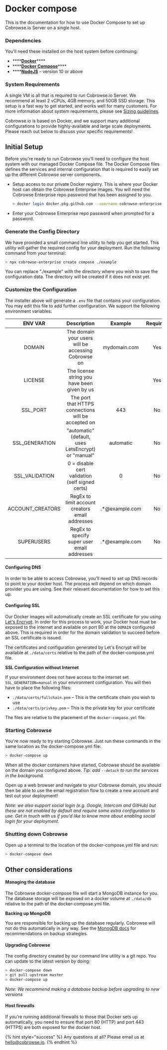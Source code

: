 # Docker compose

This is the documentation for how to use Docker Compose to set up Cobrowse.io Server on a single host.

### Dependencies

You'll need these installed on the host system before continuing:

* \*\*\*\*[**Docker**](https://www.docker.com)\*\*\*\*
* \*\*\*\*[**Docker Compose**](https://docs.docker.com/compose/install/)\*\*\*\*
* \*\*\*\*[**NodeJS**](https://nodejs.org/en/) – version 10 or above

### System Requirements

A single VM is all that is required to run Cobrowse.io Server. We recommend at least 2 vCPUs, 4GB memory, and 50GB SSD storage. This setup is a fast way to get started, and works well for many customers. For more information about system requirements, please see [Sizing guidelines](sizing-guidelines.md).

Cobrowse.io is based on Docker, and we support many additional configurations to provide highly-available and large scale deployments. Please reach out below to discuss your specific requirements!

## Initial Setup

Before you're ready to run Cobrowse you'll need to configure the host system with our managed Docker Compose file. The Docker Compose files defines the services and internal configuration that is required to easily set up the different Cobrowse server components.

* Setup access to our private Docker registry. This is where your Docker host can obtain the Cobrowse Enterprise images. You will need the Cobrowse Enterprise repo password that has been assigned to you.

  ```bash
  > docker login docker.pkg.github.com --username cobrowse-enterprise
  ```

* Enter your Cobrowse Enterprise repo password when prompted for a password.

### Generate the Config Directory

We have provided a small command line utility to help you get started. This utility will gather the required config for your deployment. Run the following command from your terminal:

```bash
> npx cobrowse-enterprise create compose ./example
```

You can replace "./example" with the directory where you wish to save the configuration data. The directory will be created if it does not exist yet.

### Customize the Configuration

The installer above will generate a `.env` file that contains your configuration. You may edit this file to add further configuration. We support the following environment variables:

| ENV VAR | Description | Example | Required |
| :---: | :---: | :---: | :---: |
| DOMAIN | The domain your users will be accessing Cobrowse on | mydomain.com | Yes |
| LICENSE | The license string you have been given by us |  | Yes |
| SSL\_PORT | The port that HTTPS connections will be accepted on | 443 | No |
| SSL\_GENERATION | "automatic" \(default, uses LetsEncrypt\) or "manual" | automatic | No |
| SSL\_VALIDATION | 0 = disable cert validation \(self signed certs\) | 0 | No |
| ACCOUNT\_CREATORS | RegEx to limit account creators email addresses | .\*@example.com | No |
| SUPERUSERS | RegEx to specify super user email addresses | .\*@example.com | No |

#### Configuring DNS

In order to be able to access Cobrowse, you'll need to set up DNS records to point to your docker host. The process will depend on which domain provider you are using. See their relevant documentation for how to set this up.

#### Configuring SSL

Our Docker images will automatically create an SSL certificate for you using [Let's Encrypt](https://letsencrypt.org/). In order for this process to work, your Docker host must be exposed to the internet and available on port 80 at the `DOMAIN` configured above. This is required in order for the domain validation to succeed before an SSL certificate is issued.

The certificates and configuration generated by Let's Encrypt will be available at `./data/certs` relative to the path of the docker-compose.yml file.

**SSL Configuration without Internet**

If your environment does not have access to the internet set `SSL_GENERATION=manual` in your environment configuration. You will then have to place the following files:

* `./data/certs/fullchain.pem` – This is the certificate chain you wish to use
* `./data/certs/privkey.pem` – This is the private key for your certificate

The files are relative to the placement of the `docker-compose.yml` file.

### Starting Cobrowse

You're now ready to try starting Cobrowse. Just run these commands in the same location as the docker-compose.yml file:

```bash
> docker-compose up
```

When all the docker containers have started, Cobrowse should be available on the domain you configured above. _Tip: add `--detach` to run the services in the background._

Open up a web browser and navigate to your Cobrowse domain, you should then be able to use the email registration flow to create a new account and test out your deployment!

_Note: we also support social login \(e.g. Google, Intercom and GitHub\) but these are not enabled by default and require some extra configuration to use. Get in touch with us if you'd like to know more about enabling social login for your deployment._

### Shutting down Cobrowse

Open up a terminal to the location of the docker-compose.yml file and run:

```bash
> docker-compose down
```

## Other considerations

#### Managing the database

The Cobrowse docker-compose file will start a MongoDB instance for you. The database storage will be exposed on a docker volume at `./data/db` relative to the path of the docker-compose.yml file.

**Backing up MongoDB**

You are responsible for backing up the database regularly. Cobrowse will not do this automatically in any way. See the [MonogDB docs](https://docs.mongodb.com/manual/core/backups/) for recommendations on backup strategies.

#### Upgrading Cobrowse

The config directory created by our command line utility is a git repo. You can update to the latest version by doing:

```bash
> docker-compose down
> git pull upstream master
> docker-compose up
```

_Note: We recommend making a database backup before upgrading to new versions_

#### Host firewalls

If you're running additional firewalls to those that Docker sets up automatically, you need to ensure that port 80 \(HTTP\) and port 443 \(HTTPS\) are both exposed for the docker host.

{% hint style="success" %}
Any questions at all? Please email us at [hello@cobrowse.io](mailto:hello@cobrowse.io).
{% endhint %}

